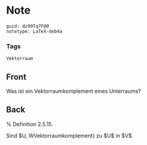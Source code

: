 # Note
```
guid: dz99Tq7F@0
notetype: LaTeX-deb4a
```

### Tags
```
Vektorraum
```

## Front
Was ist ein Vektorraumkomplement eines Unterraums?

## Back
% Definition 2.5.15. <div>
</div><div>Sind $U, W<V$ mit $V=U \oplus W$, so heißt $W$ ein \textit{<span>Vektorraumkomplement</span><span>} zu </span><span>$U$ in $V$.</span></div>
